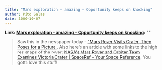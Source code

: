 ```yaml
---
title: "Mars exploration – amazing – Opportunity keeps on knocking"
author: Pito Salas
date: 2006-10-07
---
```


**Link: [Mars exploration – amazing – Opportunity keeps on knocking](None):** ""


>
> Saw this in the newspaper today - ["Mars Rover Visits Crater, Then Poses for
> a Picture.](<http://www.nytimes.com/2006/10/07/science/space/07rover.html>).
> Also here's an article with some links to the high res snaps of the rover:
> [NASA's Mars Rover and Orbiter Team Examines Victoria Crater | SpaceRef -
> Your Space
> Reference](<http://www.spaceref.com/news/viewpr.rss.html?pid=21010> " NASA's
> Mars Rover and Orbiter Team Examines Victoria Crater | SpaceRef - Your Space
> Reference"). You gotta love this stuff!


